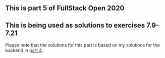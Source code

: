 ## This is part 5 of FullStack Open 2020
## This is being used as solutions to exercises 7.9-7.21

Please note that the solutions for this part is based on my solutions for the backend in [part 4](https://github.com/SonTrungTo/Helsinki_part4).